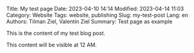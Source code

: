 Title: My test page
Date: 2023-04-10 14:14
Modified: 2023-04-14 11:03
Category: Website
Tags: website, publishing
Slug: my-test-post
Lang: en
Authors: Tilman Ziel, Valentin Ziel
Summary: Test page as example

This is the content of my test blog post.

This content will be visible at 12 AM.
